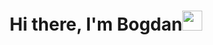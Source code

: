 <h1 align = "center"> Hi there, I'm Bogdan<img src="https://github.com/blackcater/blackcater/raw/main/images/Hi.gif" height="32"/></h1>
<!--
**BogdanNovoselov/BogdanNovoselov** is a ✨ _special_ ✨ repository because its `README.md` (this file) appears on your GitHub profile.

Here are some ideas to get you started:

- 🔭 I’m currently working on ...
- 🌱 I’m currently learning ...
- 👯 I’m looking to collaborate on ...
- 🤔 I’m looking for help with ...
- 💬 Ask me about ...
- 📫 How to reach me: ...
- 😄 Pronouns: ...
- ⚡ Fun fact: ...
-->
